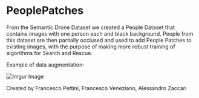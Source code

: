 # PeoplePatches
From the Semantic Drone Dataset we created a People Dataset that contains images with one person each and black background. People from this dataset are then partially occlused and used to add People Patches to existing images, with the purpose of making more robust training of algorithms for Search and Rescue.

Example of data augmentation:


![Imgur Image](https://i.imgur.com/1xo8YDO.jpg)


Created by Francesco Pettini, Francesco Veneziano, Alessandro Zaccari
